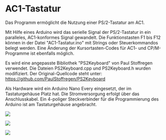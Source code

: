 # AC1-Tastatur
Das Programm ermöglicht die Nutzung einer PS/2-Tastatur am AC1.

Mit Hilfe eines Arduino wird das serielle Signal der PS/2-Tastatur in ein paralleles, AC1-konformes Signal gewandelt.
Die Funktionstasten F1 bis F12 können in der Datei "AC1-Tastatur.ino" mit Strings oder Steuerkommandos belegt werden.
Eine Änderung der Kursortasten-Codes für AC1- und CP/M-Programme ist ebenfalls möglich.

Es wird eine angepasste Bibliothek "PS2Keyboard" von Paul Stoffregen verwendet.
Die Dateien PS2Keyboard.cpp und PS2Keyboard.h wurden modifiziert.
Der Original-Quellcode steht unter: https://github.com/PaulStoffregen/PS2Keyboard

Als Hardware wird ein Arduino Nano Every eingesetzt, der im Tastaturgehäuse Platz hat. 
Die Stromversorgung erfolgt über das Anschlusskabel.
Ein 4-poliger Steckverbinder für die Programmierung des Arduino ist am Tastaturgehäuse angebracht.

![](https://www.ftonn.de/GIT-Projekte/AC1-Tastatur/Tastatur.jpg)

![](https://www.ftonn.de/GIT-Projekte/AC1-Tastatur/Nano.jpg)

![](https://www.ftonn.de/GIT-Projekte/AC1-Tastatur/Schaltbild.gif)
